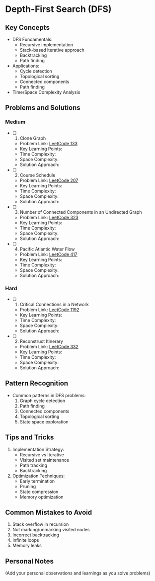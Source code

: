 # Depth-First Search (DFS)

## Key Concepts

- DFS Fundamentals:
  - Recursive implementation
  - Stack-based iterative approach
  - Backtracking
  - Path finding
- Applications:
  - Cycle detection
  - Topological sorting
  - Connected components
  - Path finding
- Time/Space Complexity Analysis

## Problems and Solutions

### Medium

- [ ] 1. Clone Graph

  - Problem Link: [LeetCode 133](https://leetcode.com/problems/clone-graph/)
  - Key Learning Points:
  - Time Complexity:
  - Space Complexity:
  - Solution Approach:

- [ ] 2. Course Schedule

  - Problem Link: [LeetCode 207](https://leetcode.com/problems/course-schedule/)
  - Key Learning Points:
  - Time Complexity:
  - Space Complexity:
  - Solution Approach:

- [ ] 3. Number of Connected Components in an Undirected Graph

  - Problem Link: [LeetCode 323](https://leetcode.com/problems/number-of-connected-components-in-an-undirected-graph/)
  - Key Learning Points:
  - Time Complexity:
  - Space Complexity:
  - Solution Approach:

- [ ] 4. Pacific Atlantic Water Flow
  - Problem Link: [LeetCode 417](https://leetcode.com/problems/pacific-atlantic-water-flow/)
  - Key Learning Points:
  - Time Complexity:
  - Space Complexity:
  - Solution Approach:

### Hard

- [ ] 1. Critical Connections in a Network

  - Problem Link: [LeetCode 1192](https://leetcode.com/problems/critical-connections-in-a-network/)
  - Key Learning Points:
  - Time Complexity:
  - Space Complexity:
  - Solution Approach:

- [ ] 2. Reconstruct Itinerary
  - Problem Link: [LeetCode 332](https://leetcode.com/problems/reconstruct-itinerary/)
  - Key Learning Points:
  - Time Complexity:
  - Space Complexity:
  - Solution Approach:

## Pattern Recognition

- Common patterns in DFS problems:
  1. Graph cycle detection
  2. Path finding
  3. Connected components
  4. Topological sorting
  5. State space exploration

## Tips and Tricks

1. Implementation Strategy:
   - Recursive vs Iterative
   - Visited set maintenance
   - Path tracking
   - Backtracking
2. Optimization Techniques:
   - Early termination
   - Pruning
   - State compression
   - Memory optimization

## Common Mistakes to Avoid

1. Stack overflow in recursion
2. Not marking/unmarking visited nodes
3. Incorrect backtracking
4. Infinite loops
5. Memory leaks

## Personal Notes

(Add your personal observations and learnings as you solve problems)
